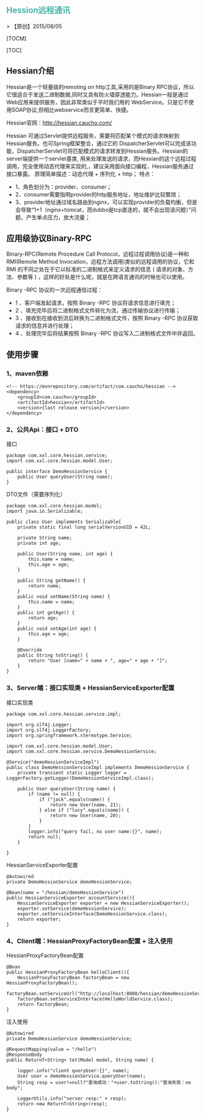 <h2 style="color:#4db6ac !important" >Hession远程通讯</h2>
> 【原创】2015/08/05

[TOCM]

[TOC]

## Hessian介绍
Hessian是一个轻量级的remoting on http工具,采用的是Binary RPC协议，所以它很适合于发送二进制数据,同时又具有防火墙穿透能力。Hessian一般是通过Web应用来提供服务，因此非常类似于平时我们用的 WebService。只是它不使用SOAP协议,但相比webservice而言更简单、快捷。

Hessian官网：http://hessian.caucho.com/

Hessian 可通过Servlet提供远程服务，需要将匹配某个模式的请求映射到Hessian服务。也可Spring框架整合，通过它的 DispatcherServlet可以完成该功能，DispatcherServlet可将匹配模式的请求转发到Hessian服务。Hessian的server端提供一个servlet基类, 用来处理发送的请求，而Hessian的这个远程过程调用，完全使用动态代理来实现的,，建议采用面向接口编程，Hessian服务通过接口暴露。
原理简单描述：动态代理 + 序列化 + http；
特点：
- 1、角色划分为：provider、consumer；
- 2、consumer需要指明provider的http服务地址，地址维护比较繁琐；
- 3、provider地址通过域名路由到nginx，可以实现provider的负载均衡，但是会导致“1+1（nginx+tomcat，而dubbo是tcp直连的，就不会出现该问题）”问题，产生单点压力，放大流量；




## 应用级协议Binary-RPC
Binary-RPC(Remote Procedure Call Protocol，远程过程调用协议)是一种和RMI(Remote Method Invocation，远程方法调用)类似的远程调用的协议，它和RMI 的不同之处在于它以标准的二进制格式来定义请求的信息 ( 请求的对象、方法、参数等 ) ，这样的好处是什么呢，就是在跨语言通讯的时候也可以使用。

Binary -RPC 协议的一次远程通信过程：
- 1 、客户端发起请求，按照 Binary -RPC 协议将请求信息进行填充；
- 2 、填充完毕后将二进制格式文件转化为流，通过传输协议进行传输；
- 3 、接收到在接收到流后转换为二进制格式文件，按照 Binary -RPC 协议获取请求的信息并进行处理；
- 4 、处理完毕后将结果按照 Binary -RPC 协议写入二进制格式文件中并返回。


## 使用步骤
### 1、maven依赖
```
<!-- https://mvnrepository.com/artifact/com.caucho/hessian -->
<dependency>
    <groupId>com.caucho</groupId>
    <artifactId>hessian</artifactId>
    <version>{last release version}</version>
</dependency>
```

### 2、公共Api：接口 + DTO

接口
```
package com.xxl.core.hessian.service;
import com.xxl.core.hessian.model.User;

public interface DemoHessionService {
	public User queryUser(String name); 
}
```

DTO文件（需要序列化）
```
package com.xxl.core.hessian.model;
import java.io.Serializable;

public class User implements Serializable{
    private static final long serialVersionUID = 42L;
    
	private String name;
	private int age;
	
	public User(String name, int age) {
		this.name = name;
		this.age = age;
	}
	
	public String getName() {
		return name;
	}
	public void setName(String name) {
		this.name = name;
	}
	public int getAge() {
		return age;
	}
	public void setAge(int age) {
		this.age = age;
	}
	
	@Override
    public String toString() {
        return "User [name=" + name + ", age=" + age + "]";
    }
}
```

### 3、Server端：接口实现类 + HessianServiceExporter配置

接口实现类
```
package com.xxl.core.hessian.service.impl;

import org.slf4j.Logger;
import org.slf4j.LoggerFactory;
import org.springframework.stereotype.Service;

import com.xxl.core.hessian.model.User;
import com.xxl.core.hessian.service.DemoHessionService;

@Service("demoHessionServiceImpl")
public class DemoHessionServiceImpl implements DemoHessionService {
	private transient static Logger logger = LoggerFactory.getLogger(DemoHessionServiceImpl.class);
	
	public User queryUser(String name) {
		if (name != null) {
			if ("jack".equals(name)) {
				return new User(name, 21);
			} else if ("lucy".equals(name)) {
				return new User(name, 20);
			}
		}
		logger.info("query fail, no user name:{}", name);
		return null;
	}

}
```

HessianServiceExporter配置
```
@Autowired
private DemoHessionService demoHessionService;

@Bean(name = "/hessian/demoHessionService")
public HessianServiceExporter accountService(){
    HessianServiceExporter exporter = new HessianServiceExporter();
    exporter.setService(demoHessionService);
    exporter.setServiceInterface(DemoHessionService.class);
    return exporter;
}
```

### 4、Client端：HessianProxyFactoryBean配置 + 注入使用

HessianProxyFactoryBean配置
```
@Bean
public HessianProxyFactoryBean helloClient(){
    HessianProxyFactoryBean factoryBean = new HessianProxyFactoryBean();
    factoryBean.setServiceUrl("http://localhost:8080/hessian/demoHessionService");
    factoryBean.setServiceInterface(HelloWorldService.class);
    return factoryBean;
}
```

注入使用
```
@Autowired
private DemoHessionService demoHessionService;

@RequestMapping(value = "/hello")
@ResponseBody
public ReturnT<String> tet(Model model, String name) {
	
	logger.info("client queryUser:{}", name);
	User user = demoHessionService.queryUser(name);
	String resp = user!=null?"查询成功："+user.toString():"查询失败：no body";
	
	LoggerUtils.info("server resp:" + resp);
	return new ReturnT<String>(resp);
}
```

